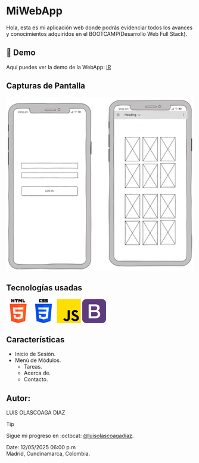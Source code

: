 # MiWebApp

Hola, esta es mi aplicación web donde podrás evidenciar todos los avances y conocimientos adquiridos en el BOOTCAMP(Desarrollo Web Full Stack).

## 🚀 Demo
Aquí puedes ver la demo de la WebApp: [IR](https://www.github.com/luisolascoagadiaz)

## Capturas de Pantalla
![Wireframe](/img/wireframe.png)

## Tecnologías usadas
![HTML5](/img/html64x64.png)
![CSS 3](/img/css64x64.png)
![JavaScript](/img/js64X64.png)
![BOOTSTRAP 5](/img/bootstrap64x64.png)

## Características
* Inicio de Sesión.
* Menú de Módulos.
  - Tareas.
  - Acerca de.
  - Contacto.

## Autor:
LUIS OLASCOAGA DIAZ

> [!TIP]
> Sigue mi progreso en :octocat: [@luisolascoagadiaz](https://www.github.com/luisolascoagadiaz).

Date: 12/05/2025 06:00 p.m  
Madrid, Cundinamarca, Colombia.